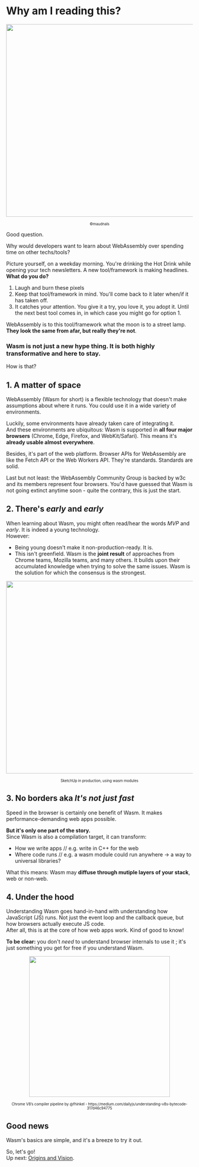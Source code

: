 # Why am I reading this?

<p align="center">
<img width="520" src="https://raw.githubusercontent.com/maudnals/wasm-nano-handbook/master/img/why-am-i.jpg">  
  <div align="center"><sub><sup>©maudnals</sup></sub></div> 
</p>

Good question.

Why would developers want to learn about WebAssembly over spending time on other techs/tools?

Picture yourself, on a weekday morning. You're drinking the Hot Drink while opening your tech newsletters.
A new tool/framework is making headlines.  
**What do you do?**

1. Laugh and burn these pixels
2. Keep that tool/framework in mind. You'll come back to it later when/if it has taken off.
3. It catches your attention. You give it a try, you love it, you adopt it. Until the next best tool comes in, in which case you might go for option 1.

WebAssembly is to this tool/framework what the moon is to a street lamp.  
**They look the same from afar, but really they're not**.

### Wasm is not just a new hype thing. It is both highly transformative and here to stay.

How is that?

## 1. A matter of space

WebAssembly (Wasm for short) is a flexible technology that doesn't make assumptions about where it runs. You could use it in a wide variety of environments.

Luckily, some environments have already taken care of integrating it.  
And these environments are ubiquitous: Wasm is supported in **all four major browsers** (Chrome, Edge, Firefox, and WebKit/Safari). This means it's **already usable almost everywhere**.

Besides, it's part of the web platform. Browser APIs for WebAssembly are like the Fetch API or the Web Workers API. They're standards. Standards are solid.

Last but not least: the WebAssembly Community Group is backed by w3c and its members represent four browsers. You'd have guessed that Wasm is not going extinct anytime soon - quite the contrary, this is just the start.

## 2. There's _early_ and _early_

When learning about Wasm, you might often read/hear the words _MVP_ and _early_. It is indeed a young technology.  
However:

- Being young doesn't make it non-production-ready. It is.
- This isn't greenfield. Wasm is the **joint result** of approaches from Chrome teams, Mozilla teams, and many others. It builds upon their accumulated knowledge when trying to solve the same issues. Wasm is the solution for which the consensus is the strongest.

<p align="center">
<img width="520" src="https://raw.githubusercontent.com/maudnals/wasm-nano-handbook/master/img/sketchup.png">  
  <div align="center"><sub><sup>SketchUp in production, using wasm modules</sup></sub></div> 
</p>

## 3. No borders aka _It's not just fast_

Speed in the browser is certainly one benefit of Wasm. It makes performance-demanding web apps possible.

**But it's only one part of the story.**  
Since Wasm is also a compilation target, it can transform:

- How we write apps // e.g. write in C++ for the web
- Where code runs // e.g. a wasm module could run anywhere -> a way to universal libraries?

What this means: Wasm may **diffuse through mutiple layers of your stack**, web or non-web.

## 4. Under the hood

Understanding Wasm goes hand-in-hand with understanding how JavaScript (JS) runs. Not just the event loop and the callback queue, but how browsers actually execute JS code.  
After all, this is at the core of how web apps work. Kind of good to know!

**To be clear:** you don't _need_ to understand browser internals to use it ; it's just something you get for free if you understand Wasm.

<p align="center">
<img width="380" src="https://cdn-images-1.medium.com/max/1440/1*ZIH_wjqDfZn6NRKsDi9mvA.png">  
  <div align="center"><sub><sup>Chrome V8’s compiler pipeline by @fhinkel - https://medium.com/dailyjs/understanding-v8s-bytecode-317d46c94775</sup></sub></div> 
</p>

## Good news

Wasm's basics are simple, and it's a breeze to try it out.

So, let's go!  
Up next: [Origins and Vision](https://github.com/maudnals/wasm-nano-handbook/blob/master/1-wasm-origins.md).
